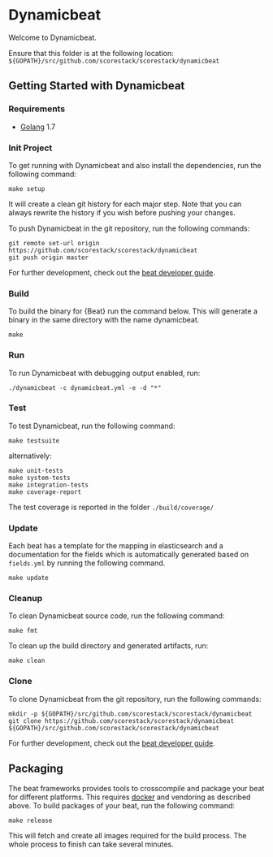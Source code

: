 Dynamicbeat
===========

Welcome to Dynamicbeat.

Ensure that this folder is at the following location:
`${GOPATH}/src/github.com/scorestack/scorestack/dynamicbeat`

Getting Started with Dynamicbeat
--------------------------------

### Requirements

* [Golang](https://golang.org/dl/) 1.7

### Init Project
To get running with Dynamicbeat and also install the
dependencies, run the following command:

```
make setup
```

It will create a clean git history for each major step. Note that you can always rewrite the history if you wish before pushing your changes.

To push Dynamicbeat in the git repository, run the following commands:

```
git remote set-url origin https://github.com/scorestack/scorestack/dynamicbeat
git push origin master
```

For further development, check out the [beat developer guide](https://www.elastic.co/guide/en/beats/libbeat/current/new-beat.html).

### Build

To build the binary for {Beat} run the command below. This will generate a binary
in the same directory with the name dynamicbeat.

```
make
```


### Run

To run Dynamicbeat with debugging output enabled, run:

```
./dynamicbeat -c dynamicbeat.yml -e -d "*"
```


### Test

To test Dynamicbeat, run the following command:

```
make testsuite
```

alternatively:
```
make unit-tests
make system-tests
make integration-tests
make coverage-report
```

The test coverage is reported in the folder `./build/coverage/`

### Update

Each beat has a template for the mapping in elasticsearch and a documentation for the fields
which is automatically generated based on `fields.yml` by running the following command.

```
make update
```


### Cleanup

To clean Dynamicbeat source code, run the following command:

```
make fmt
```

To clean up the build directory and generated artifacts, run:

```
make clean
```


### Clone

To clone Dynamicbeat from the git repository, run the following commands:

```
mkdir -p ${GOPATH}/src/github.com/scorestack/scorestack/dynamicbeat
git clone https://github.com/scorestack/scorestack/dynamicbeat ${GOPATH}/src/github.com/scorestack/scorestack/dynamicbeat
```


For further development, check out the [beat developer guide](https://www.elastic.co/guide/en/beats/libbeat/current/new-beat.html).


## Packaging

The beat frameworks provides tools to crosscompile and package your beat for different platforms. This requires [docker](https://www.docker.com/) and vendoring as described above. To build packages of your beat, run the following command:

```
make release
```

This will fetch and create all images required for the build process. The whole process to finish can take several minutes.
